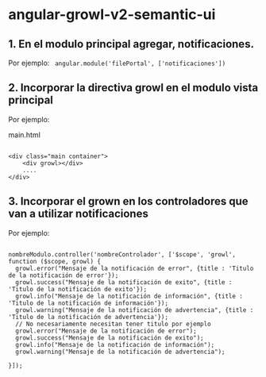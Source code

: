 # angular-growl-v2-semantic-ui


## 1. En el modulo principal agregar, notificaciones.

Por ejemplo:
<code>
angular.module('filePortal', ['notificaciones'])
</code>


## 2. Incorporar la directiva growl en el modulo vista principal

Por ejemplo:

main.html

<pre><code>
&ltdiv class="main container"&gt
    &ltdiv growl&gt&lt/div&gt
    ....
&lt/div&gt
</code></pre>

## 3. Incorporar el grown en los controladores que van a utilizar notificaciones

Por ejemplo:
<pre><code>
nombreModulo.controller('nombreControlador', ['$scope', 'growl', function ($scope, growl) {
  growl.error("Mensaje de la notificación de error", {title : 'Titulo de la notificación de error'});
  growl.success("Mensaje de la notificación de exito", {title : 'Titulo de la notificación de exito'});       
  growl.info("Mensaje de la notificación de información", {title : 'Titulo de la notificación de información'});
  growl.warning("Mensaje de la notificación de advertencia", {title : 'Titulo de la notificación de advertencia'});   
  // No necesariamente necesitan tener titulo por ejemplo
  growl.error("Mensaje de la notificación de error");
  growl.success("Mensaje de la notificación de exito");       
  growl.info("Mensaje de la notificación de información");
  growl.warning("Mensaje de la notificación de advertencia");
  
}]);
</code></pre>
